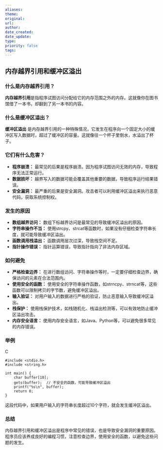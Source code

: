 ```yaml
---
aliases: 
theme: 
original: 
url: 
author: 
date_created: 
date_update: 
type: 
priority: false
tags:
---
```

## 内存越界引用和缓冲区溢出

### 什么是内存越界引用？

**内存越界引用**是指程序试图访问分配给它的内存范围之外的内存。这就像你在图书馆借了一本书，却翻到了另一本书的内容。

### 什么是缓冲区溢出？

**缓冲区溢出** 是内存越界引用的一种特殊情况，它发生在程序向一个固定大小的缓冲区写入数据时，超过了缓冲区的容量。这就像往一个杯子里倒水，水溢出了杯子。

### 它们有什么危害？

- **程序崩溃：** 最常见的后果是程序崩溃。因为程序试图访问无效的内存，导致程序无法正常运行。
- **数据损坏：** 越界写入的数据可能会覆盖其他重要的数据，导致程序运行结果错误。
- **安全漏洞：** 最严重的后果是安全漏洞。攻击者可以利用缓冲区溢出来执行恶意代码，获取系统控制权。

### 发生的原因

- **数组越界访问：** 数组下标越界访问是最常见的导致缓冲区溢出的原因。
- **字符串操作不当：** 使用strcpy、strcat等函数时，如果没有仔细检查字符串长度，就可能导致缓冲区溢出。
- **函数调用栈溢出：** 函数调用层次过深，导致栈空间不足。
- **指针操作错误：** 指针运算错误，导致指针指向了非法内存区域。

### 如何避免

- **严格检查边界：** 在进行数组访问、字符串操作等时，一定要仔细检查边界，确保访问的元素在合法范围内。
- **使用安全的函数：** 使用安全的字符串操作函数，如strncpy、strncat等，这些函数可以限制拷贝的字节数，避免缓冲区溢出。
- **输入验证：** 对用户输入的数据进行严格的验证，防止恶意输入导致缓冲区溢出。
- **栈保护：** 使用栈保护技术，如栈随机化、栈溢出检测等，可以有效地防止缓冲区溢出攻击。
- **内存安全语言：** 使用内存安全语言，如Java、Python等，可以避免很多常见的内存错误。

### 举例

C

```
#include <stdio.h>
#include <string.h>

int main() {
    char buffer[10];
    gets(buffer);  // 不安全的函数，可能导致缓冲区溢出
    printf("%s\n", buffer);
    return 0;
}
```

这段代码中，如果用户输入的字符串长度超过10个字符，就会发生缓冲区溢出。

### 总结

内存越界引用和缓冲区溢出是程序中常见的错误，也是导致安全漏洞的重要原因。程序员应该养成良好的编程习惯，注意检查边界，使用安全的函数，以避免这些问题的发生。


